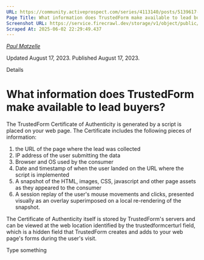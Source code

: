 ```yaml
---
URL: https://community.activeprospect.com/series/4113140/posts/5139617-what-information-does-trustedform-make-available-to-lead-buyers
Page Title: What information does TrustedForm make available to lead buyers?
Screenshot URL: https://service.firecrawl.dev/storage/v1/object/public/media/screenshot-aaed07a3-8c0c-4c87-8b13-63b993f0a9e4.png
Scraped At: 2025-06-02 22:29:49.437
---
```



[_Paul Matzelle_](https://community.activeprospect.com/memberships/7557660-paul-matzelle)

Updated August 17, 2023. Published August 17, 2023.

Details

# What information does TrustedForm make available to lead buyers?

The TrustedForm Certificate of Authenticity is generated by a script is placed on your web page. The Certificate includes the following pieces of information:

1. the URL of the page where the lead was collected
2. IP address of the user submitting the data
3. Browser and OS used by the consumer
4. Date and timestamp of when the user landed on the URL where the script is implemented
5. A snapshot of the HTML, images, CSS, javascript and other page assets as they appeared to the consumer
6. A session replay of the user's mouse movements and clicks, presented visually as an overlay superimposed on a local re-rendering of the snapshot.

The Certificate of Authenticity itself is stored by TrustedForm's servers and can be viewed at the web location identified by the trustedformcerturl field, which is a hidden field that TrustedForm creates and adds to your web page's forms during the user's visit.

Type something
